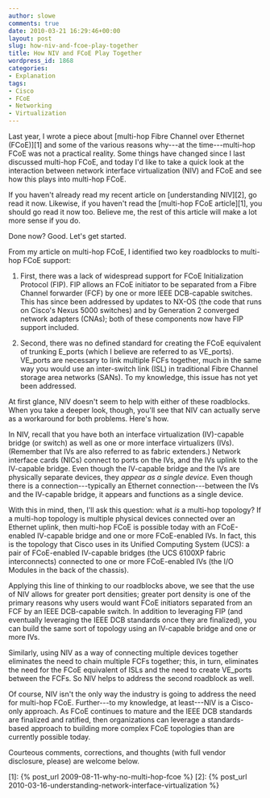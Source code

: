 ```yaml
---
author: slowe
comments: true
date: 2010-03-21 16:29:46+00:00
layout: post
slug: how-niv-and-fcoe-play-together
title: How NIV and FCoE Play Together
wordpress_id: 1868
categories:
- Explanation
tags:
- Cisco
- FCoE
- Networking
- Virtualization
---
```


Last year, I wrote a piece about [multi-hop Fibre Channel over Ethernet (FCoE)][1] and some of the various reasons why---at the time---multi-hop FCoE was not a practical reality. Some things have changed since I last discussed multi-hop FCoE, and today I'd like to take a quick look at the interaction between network interface virtualization (NIV) and FCoE and see how this plays into multi-hop FCoE.

If you haven't already read my recent article on [understanding NIV][2], go read it now. Likewise, if you haven't read the [multi-hop FCoE article][1], you should go read it now too.  Believe me, the rest of this article will make a lot more sense if you do.

Done now? Good. Let's get started.

From my article on multi-hop FCoE, I identified two key roadblocks to multi-hop FCoE support:

1. First, there was a lack of widespread support for FCoE Initialization Protocol (FIP). FIP allows an FCoE initiator to be separated from a Fibre Channel forwarder (FCF) by one or more IEEE DCB-capable switches. This has since been addressed by updates to NX-OS (the code that runs on Cisco's Nexus 5000 switches) and by Generation 2 converged network adapters (CNAs); both of these components now have FIP support included.

2. Second, there was no defined standard for creating the FCoE equivalent of trunking E_ports (which I believe are referred to as VE_ports). VE_ports are necessary to link multiple FCFs together, much in the same way you would use an inter-switch link (ISL) in traditional Fibre Channel storage area networks (SANs). To my knowledge, this issue has not yet been addressed.

At first glance, NIV doesn't seem to help with either of these roadblocks. When you take a deeper look, though, you'll see that NIV can actually serve as a workaround for both problems. Here's how.

In NIV, recall that you have both an interface virtualization (IV)-capable bridge (or switch) as well as one or more interface virtualizers (IVs). (Remember that IVs are also referred to as fabric extenders.) Network interface cards (NICs) connect to ports on the IVs, and the IVs uplink to the IV-capable bridge. Even though the IV-capable bridge and the IVs are physically separate devices, they _appear as a single device._ Even though there is a connection---typically an Ethernet connection---between the IVs and the IV-capable bridge, it appears and functions as a single device.

With this in mind, then, I'll ask this question: what _is_ a multi-hop topology? If a multi-hop topology is multiple physical devices connected over an Ethernet uplink, then multi-hop FCoE is possible today with an FCoE-enabled IV-capable bridge and one or more FCoE-enabled IVs. In fact, this is the topology that Cisco uses in its Unified Computing System (UCS): a pair of FCoE-enabled IV-capable bridges (the UCS 6100XP fabric interconnects) connected to one or more FCoE-enabled IVs (the I/O Modules in the back of the chassis).

Applying this line of thinking to our roadblocks above, we see that the use of NIV allows for greater port densities; greater port density is one of the primary reasons why users would want FCoE initiators separated from an FCF by an IEEE DCB-capable switch. In addition to leveraging FIP (and eventually leveraging the IEEE DCB standards once they are finalized), you can build the same sort of topology using an IV-capable bridge and one or more IVs.

Similarly, using NIV as a way of connecting multiple devices together eliminates the need to chain multiple FCFs together; this, in turn, eliminates the need for the FCoE equivalent of ISLs and the need to create VE_ports between the FCFs. So NIV helps to address the second roadblock as well.

Of course, NIV isn't the only way the industry is going to address the need for multi-hop FCoE. Further---to my knowledge, at least---NIV is a Cisco-only approach. As FCoE continues to mature and the IEEE DCB standards are finalized and ratified, then organizations can leverage a standards-based approach to building more complex FCoE topologies than are currently possible today.

Courteous comments, corrections, and thoughts (with full vendor disclosure, please) are welcome below.

[1]: {% post_url 2009-08-11-why-no-multi-hop-fcoe %}
[2]: {% post_url 2010-03-16-understanding-network-interface-virtualization %}
